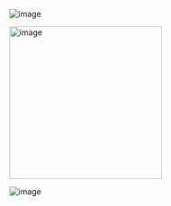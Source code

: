 ![image](https://github.com/user-attachments/assets/791c4ca7-4603-495c-a34c-22a4af43f214)

<img width="271" alt="image" src="https://github.com/user-attachments/assets/52473bc6-23a3-48de-b673-49936ca21812" />

![image](https://github.com/user-attachments/assets/3c4e8aa1-4c77-4c78-999c-270a4db1d4c4)

